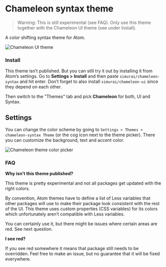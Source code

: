 # Chameleon syntax theme

> Warning: This is still experimental (see FAQ). Only use this theme together with the Chameleon UI theme (see under Install).

A color shifting syntax theme for Atom.

![Chameleon UI theme](https://cloud.githubusercontent.com/assets/378023/20452091/96804838-ae45-11e6-8e72-917b5cfd6e43.gif)


### Install

This theme isn’t published. But you can still try it out by installing it from Atom’s settings. Go to __Settings > Install__ and then paste `simurai/chameleon-syntax` and hit enter. Don’t forget to also install `simurai/chameleon-ui` since they depend on each other.

Then switch to the "Themes" tab and pick **Chameleon** for both, UI and Syntax.


## Settings

You can change the color scheme by going to `Settings > Themes > chameleon-syntax Theme` (or the cog icon next to the theme picker). There you can customize the background, text and accent color.

![Chameleon theme color picker](https://cloud.githubusercontent.com/assets/378023/20452184/6903a7cc-ae47-11e6-9fa1-6fa9e72caa42.png)


### FAQ

__Why isn’t this theme published?__

This theme is pretty experimental and not all packages get updated with the right colors.

By convention, Atom themes have to define a list of Less variables that other packages will use to make their package look consistent with the rest of the UI. This theme uses custom properties (CSS variables) for its colors which unfortunately aren’t compatible with Less variables.

You can certainly use it, but there might be issues where certain areas are red. See next question.

__I see red?__

If you see red somewhere it means that package still needs to be overridden. Feel free to make an issue, but no guarantee that it will be fixed everywhere.
